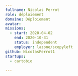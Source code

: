 ```yaml
---
fullname: Nicolas Perrot
role: déploiement
domaine: Déploiement
avatar: 
missions:
  - start: 2020-04-02
    end: 2020-10-31
    status: independent
    employer: lazone/scopyleft
github: NicolasPerrot1
startups:
  - cartobio
  
---
```

